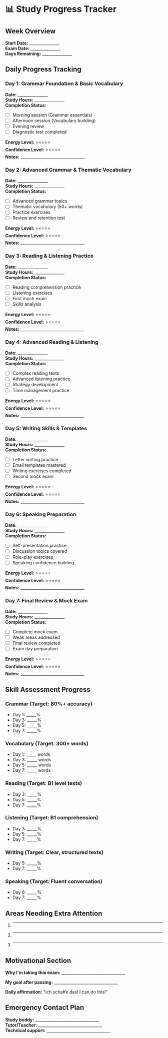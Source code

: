# 📊 Study Progress Tracker

## Week Overview
**Start Date:** _______________  
**Exam Date:** _______________  
**Days Remaining:** _______________

## Daily Progress Tracking

### Day 1: Grammar Foundation & Basic Vocabulary
**Date:** _______________  
**Study Hours:** _______________  
**Completion Status:** 
- [ ] Morning session (Grammar essentials)
- [ ] Afternoon session (Vocabulary building)  
- [ ] Evening review
- [ ] Diagnostic test completed

**Energy Level:** ⭐⭐⭐⭐⭐  
**Confidence Level:** ⭐⭐⭐⭐⭐  
**Notes:** ________________________________

### Day 2: Advanced Grammar & Thematic Vocabulary
**Date:** _______________  
**Study Hours:** _______________  
**Completion Status:**
- [ ] Advanced grammar topics
- [ ] Thematic vocabulary (50+ words)
- [ ] Practice exercises
- [ ] Review and retention test

**Energy Level:** ⭐⭐⭐⭐⭐  
**Confidence Level:** ⭐⭐⭐⭐⭐  
**Notes:** ________________________________

### Day 3: Reading & Listening Practice
**Date:** _______________  
**Study Hours:** _______________  
**Completion Status:**
- [ ] Reading comprehension practice
- [ ] Listening exercises
- [ ] First mock exam
- [ ] Skills analysis

**Energy Level:** ⭐⭐⭐⭐⭐  
**Confidence Level:** ⭐⭐⭐⭐⭐  
**Notes:** ________________________________

### Day 4: Advanced Reading & Listening
**Date:** _______________  
**Study Hours:** _______________  
**Completion Status:**
- [ ] Complex reading texts
- [ ] Advanced listening practice
- [ ] Strategy development
- [ ] Time management practice

**Energy Level:** ⭐⭐⭐⭐⭐  
**Confidence Level:** ⭐⭐⭐⭐⭐  
**Notes:** ________________________________

### Day 5: Writing Skills & Templates
**Date:** _______________  
**Study Hours:** _______________  
**Completion Status:**
- [ ] Letter writing practice
- [ ] Email templates mastered
- [ ] Writing exercises completed
- [ ] Second mock exam

**Energy Level:** ⭐⭐⭐⭐⭐  
**Confidence Level:** ⭐⭐⭐⭐⭐  
**Notes:** ________________________________

### Day 6: Speaking Preparation
**Date:** _______________  
**Study Hours:** _______________  
**Completion Status:**
- [ ] Self-presentation practice
- [ ] Discussion topics covered
- [ ] Role-play exercises
- [ ] Speaking confidence building

**Energy Level:** ⭐⭐⭐⭐⭐  
**Confidence Level:** ⭐⭐⭐⭐⭐  
**Notes:** ________________________________

### Day 7: Final Review & Mock Exam
**Date:** _______________  
**Study Hours:** _______________  
**Completion Status:**
- [ ] Complete mock exam
- [ ] Weak areas addressed
- [ ] Final review completed
- [ ] Exam day preparation

**Energy Level:** ⭐⭐⭐⭐⭐  
**Confidence Level:** ⭐⭐⭐⭐⭐  
**Notes:** ________________________________

## Skill Assessment Progress

### Grammar (Target: 80%+ accuracy)
- Day 1: _____%
- Day 3: _____%  
- Day 5: _____%
- Day 7: _____%

### Vocabulary (Target: 300+ words)
- Day 1: _____ words
- Day 3: _____ words
- Day 5: _____ words  
- Day 7: _____ words

### Reading (Target: B1 level texts)
- Day 3: _____%
- Day 5: _____%
- Day 7: _____%

### Listening (Target: B1 comprehension)
- Day 3: _____%
- Day 5: _____%  
- Day 7: _____%

### Writing (Target: Clear, structured texts)
- Day 5: _____%
- Day 7: _____%

### Speaking (Target: Fluent conversation)
- Day 6: _____%
- Day 7: _____%

## Areas Needing Extra Attention
1. ________________________________
2. ________________________________
3. ________________________________

## Motivational Section
**Why I'm taking this exam:** ________________________________

**My goal after passing:** ________________________________

**Daily affirmation:** "Ich schaffe das! I can do this!"

## Emergency Contact Plan
**Study buddy:** ________________________________  
**Tutor/Teacher:** ________________________________  
**Technical support:** ________________________________ 